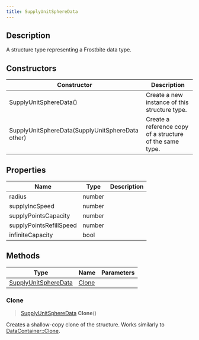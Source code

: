 ```yaml
---
title: SupplyUnitSphereData
---
```

## Description

A structure type representing a Frostbite data type.

## Constructors

| Constructor                                      | Description                                              |
| ------------------------------------------------ | -------------------------------------------------------- |
| SupplyUnitSphereData()                           | Create a new instance of this structure type.            |
| SupplyUnitSphereData(SupplyUnitSphereData other) | Create a reference copy of a structure of the same type. |

## Properties

| Name                    | Type   | Description |
| ----------------------- | ------ | ----------- |
| radius                  | number |             |
| supplyIncSpeed          | number |             |
| supplyPointsCapacity    | number |             |
| supplyPointsRefillSpeed | number |             |
| infiniteCapacity        | bool   |             |

## Methods

| Type                                         | Name            | Parameters |
| -------------------------------------------- | --------------- | ---------- |
| [SupplyUnitSphereData](/vext/ref/fb/supplyunitspheredata/) | [Clone](#clone) |            |

### Clone

> [SupplyUnitSphereData](/vext/ref/fb/supplyunitspheredata/) **Clone**()

Creates a shallow-copy clone of the structure. Works similarly to [DataContainer::Clone](/vext/ref/shared/class/datacontainer#clone).
